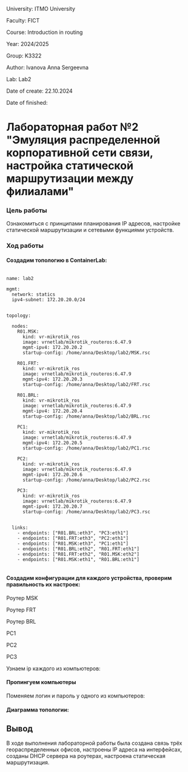 University: ITMO University

Faculty: FICT

Course: Introduction in routing

Year: 2024/2025

Group: K3322

Author: Ivanova Anna Sergeevna

Lab: Lab2

Date of create: 22.10.2024

Date of finished:

# Лабораторная работ №2 "Эмуляция распределенной корпоративной сети связи, настройка статической маршрутизации между филиалами"

### Цель работы
Ознакомиться с принципами планирования IP адресов, настройке статической маршрутизации и сетевыми функциями устройств.
### Ход работы
#### Создадим топологию в ContainerLab:

```

name: lab2

mgmt: 
  network: statics
  ipv4-subnet: 172.20.20.0/24


topology:

  nodes:
    R01.MSK:
      kind: vr-mikrotik_ros
      image: vrnetlab/mikrotik_routeros:6.47.9
      mgmt-ipv4: 172.20.20.2
      startup-config: /home/anna/Desktop/lab2/MSK.rsc

    R01.FRT:
      kind: vr-mikrotik_ros
      image: vrnetlab/mikrotik_routeros:6.47.9
      mgmt-ipv4: 172.20.20.3
      startup-config: /home/anna/Desktop/lab2/FRT.rsc

    R01.BRL:
      kind: vr-mikrotik_ros
      image: vrnetlab/mikrotik_routeros:6.47.9
      mgmt-ipv4: 172.20.20.4
      startup-config: /home/anna/Desktop/lab2/BRL.rsc

    PC1:
      kind: vr-mikrotik_ros
      image: vrnetlab/mikrotik_routeros:6.47.9
      mgmt-ipv4: 172.20.20.5
      startup-config: /home/anna/Desktop/lab2/PC1.rsc

    PC2:
      kind: vr-mikrotik_ros
      image: vrnetlab/mikrotik_routeros:6.47.9
      mgmt-ipv4: 172.20.20.6
      startup-config: /home/anna/Desktop/lab2/PC2.rsc

    PC3:
      kind: vr-mikrotik_ros
      image: vrnetlab/mikrotik_routeros:6.47.9
      mgmt-ipv4: 172.20.20.7
      startup-config: /home/anna/Desktop/lab2/PC3.rsc


  links:
    - endpoints: ["R01.BRL:eth3", "PC3:eth1"]
    - endpoints: ["R01.FRT:eth3", "PC2:eth1"]
    - endpoints: ["R01.MSK:eth3", "PC1:eth1"]
    - endpoints: ["R01.BRL:eth2", "R01.FRT:eth1"]
    - endpoints: ["R01.FRT:eth2", "R01.MSK:eth2"]
    - endpoints: ["R01.MSK:eth1", "R01.BRL:eth1"]
    
```

#### Создадим конфигурации для каждого устройства, проверим правильность их настроек:

Роутер MSK


Роутер FRT


Роутер BRL


PC1


PC2


PC3

Узнаем ip каждого из компьютеров:


#### Пропингуем компьютеры


Поменяем логин и пароль у одного из компьютеров:


#### Диаграмма топологии:



## Вывод ##
В ходе выполнения лабораторной работы была создана связь трёх геораспределенных офисов, настроены IP адреса на интерфейсах, созданы DHCP сервера на роутерах, настроена статическая маршрутизация.




